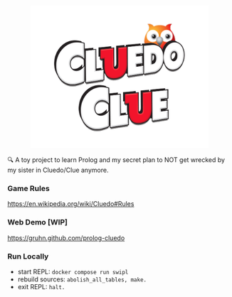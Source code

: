 <div align="center">
  <img src="https://raw.githubusercontent.com/gruhn/prolog-cluedo/master/logo.png?token=AGKW6TDAUJFDIFB6EYVPMSTAJHTHS" alt="Logo" width="400" style="max-width: 100%;" />
</div>

:mag: A toy project to learn Prolog and my secret plan to NOT get wrecked by my sister in Cluedo/Clue anymore.

### Game Rules

https://en.wikipedia.org/wiki/Cluedo#Rules
### Web Demo [WIP]

https://gruhn.github.com/prolog-cluedo
### Run Locally

* start REPL: `docker compose run swipl`
* rebuild sources: `abolish_all_tables, make.`
* exit REPL: `halt.`
